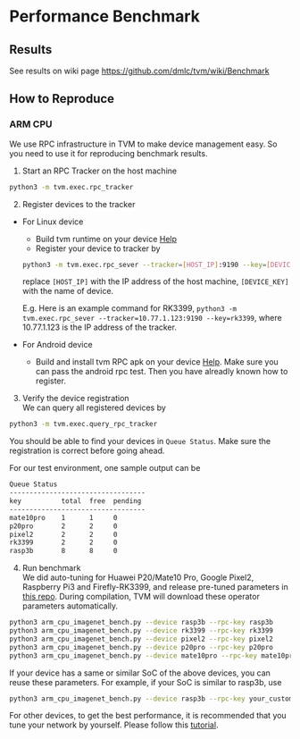# Performance Benchmark

## Results

See results on wiki page https://github.com/dmlc/tvm/wiki/Benchmark

## How to Reproduce

### ARM CPU
We use RPC infrastructure in TVM to make device management easy. So you need to use it for reproducing benchmark results.

1. Start an RPC Tracker on the host machine
```bash
python3 -m tvm.exec.rpc_tracker
```

2. Register devices to the tracker
* For Linux device
  * Build tvm runtime on your device [Help](https://docs.tvm.ai/tutorials/nnvm/deploy_model_on_rasp.html#build-tvm-runtime-on-device)
  * Register your device to tracker by
  ```bash
  python3 -m tvm.exec.rpc_sever --tracker=[HOST_IP]:9190 --key=[DEVICE_KEY]
  ```
  replace `[HOST_IP]` with the IP address of the host machine, `[DEVICE_KEY]` with the name of device.
  
  E.g. Here is an example command for RK3399,
  `python3 -m tvm.exec.rpc_sever --tracker=10.77.1.123:9190 --key=rk3399`, where 10.77.1.123 is the IP address of the tracker.

* For Android device
   * Build and install tvm RPC apk on your device [Help](https://github.com/dmlc/tvm/tree/master/apps/android_rpc).
     Make sure you can pass the android rpc test. Then you have alreadly known how to register.

3. Verify the device registration  
  We can query all registered devices by
  ```bash
  python3 -m tvm.exec.query_rpc_tracker
  ```
  You should be able to find your devices in `Queue Status`. Make sure the registration is correct before going ahead.

  For our test environment, one sample output can be 
  ```bash
  Queue Status                
  ----------------------------------
  key          total  free  pending    
  ----------------------------------
  mate10pro    1      1     0
  p20pro       2      2     0 
  pixel2       2      2     0
  rk3399       2      2     0
  rasp3b       8      8     0
  ```

 4. Run benchmark  
  We did auto-tuning for Huawei P20/Mate10 Pro, Google Pixel2, Raspberry Pi3 and Firefly-RK3399,
  and release pre-tuned parameters in [this repo](https://github.com/uwsaml/tvm-distro).
  During compilation, TVM will download these operator parameters automatically.

  ```bash
  python3 arm_cpu_imagenet_bench.py --device rasp3b --rpc-key rasp3b
  python3 arm_cpu_imagenet_bench.py --device rk3399 --rpc-key rk3399
  python3 arm_cpu_imagenet_bench.py --device pixel2 --rpc-key pixel2
  python3 arm_cpu_imagenet_bench.py --device p20pro --rpc-key p20pro
  python3 arm_cpu_imagenet_bench.py --device mate10pro --rpc-key mate10pro  
  ```

  If your device has a same or similar SoC of the above devices, you can reuse these parameters.
  For example, if your SoC is similar to rasp3b, use
  ```bash
  python3 arm_cpu_imagenet_bench.py --device rasp3b --rpc-key your_custom_key
  ```
  For other devices, to get the best performance, it is recommended that you tune your network by yourself. 
  Please follow this [tutorial](https://docs.tvm.ai/tutorials/autotvm/tune_nnvm_arm.html).

